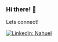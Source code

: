 ### Hi there! 👋


Lets connect!

[![Linkedin: Nahuel](https://img.shields.io/badge/NahuelGhastin-blue?style=flat-square&logo=Linkedin&logoColor=white&link=https://www.linkedin.com/in/nahuel-ghastin/)](https://www.linkedin.com/in/nahuel-ghastin/) 



<!--
// Currently working on a ✨top secret project✨

**ItsLhun/ItsLhun** is a ✨ _special_ ✨ repository because its `README.md` (this file) appears on your GitHub profile.

Here are some ideas to get you started:

- 🔭 I’m currently working on ...
- 🌱 I’m currently learning ...
- 👯 I’m looking to collaborate on ...
- 🤔 I’m looking for help with ...
- 💬 Ask me about ...
- 📫 How to reach me: ...
- 😄 Pronouns: ...
- ⚡ Fun fact: ...
-->
